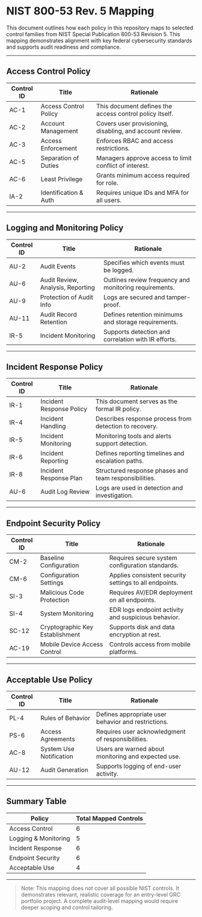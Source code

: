 # NIST 800-53 Rev. 5 Mapping

This document outlines how each policy in this repository maps to selected control families from NIST Special Publication 800-53 Revision 5. This mapping demonstrates alignment with key federal cybersecurity standards and supports audit readiness and compliance.

---

## Access Control Policy

| Control ID | Title                    | Rationale                                                    |
|------------|--------------------------|---------------------------------------------------------------|
| AC-1       | Access Control Policy    | This document defines the access control policy itself.       |
| AC-2       | Account Management       | Covers user provisioning, disabling, and account review.      |
| AC-3       | Access Enforcement       | Enforces RBAC and access restrictions.                        |
| AC-5       | Separation of Duties     | Managers approve access to limit conflict of interest.        |
| AC-6       | Least Privilege          | Grants minimum access required for role.                      |
| IA-2       | Identification & Auth    | Requires unique IDs and MFA for all users.                    |

---

## Logging and Monitoring Policy

| Control ID | Title                             | Rationale                                                    |
|------------|-----------------------------------|---------------------------------------------------------------|
| AU-2       | Audit Events                      | Specifies which events must be logged.                        |
| AU-6       | Audit Review, Analysis, Reporting | Outlines review frequency and monitoring requirements.        |
| AU-9       | Protection of Audit Info          | Logs are secured and tamper-proof.                            |
| AU-11      | Audit Record Retention            | Defines retention minimums and storage requirements.          |
| IR-5       | Incident Monitoring                | Supports detection and correlation with IR efforts.           |

---

## Incident Response Policy

| Control ID | Title                           | Rationale                                                    |
|------------|----------------------------------|---------------------------------------------------------------|
| IR-1       | Incident Response Policy         | This document serves as the formal IR policy.                |
| IR-4       | Incident Handling                | Describes response process from detection to recovery.        |
| IR-5       | Incident Monitoring              | Monitoring tools and alerts support detection.                |
| IR-6       | Incident Reporting               | Defines reporting timelines and escalation paths.             |
| IR-8       | Incident Response Plan           | Structured response phases and team responsibilities.         |
| AU-6       | Audit Log Review                 | Logs are used in detection and investigation.                 |

---

## Endpoint Security Policy

| Control ID | Title                          | Rationale                                                    |
|------------|----------------------------------|---------------------------------------------------------------|
| CM-2       | Baseline Configuration          | Requires secure system configuration standards.              |
| CM-6       | Configuration Settings          | Applies consistent security settings to all endpoints.        |
| SI-3       | Malicious Code Protection       | Requires AV/EDR deployment on all endpoints.                  |
| SI-4       | System Monitoring               | EDR logs endpoint activity and suspicious behavior.           |
| SC-12      | Cryptographic Key Establishment | Supports disk and data encryption at rest.                    |
| AC-19      | Mobile Device Access Control    | Controls access from mobile platforms.                        |

---

## Acceptable Use Policy

| Control ID | Title                           | Rationale                                                    |
|------------|----------------------------------|---------------------------------------------------------------|
| PL-4       | Rules of Behavior               | Defines appropriate user behavior and restrictions.           |
| PS-6       | Access Agreements               | Requires user acknowledgment of responsibilities.             |
| AC-8       | System Use Notification         | Users are warned about monitoring and expected use.           |
| AU-12      | Audit Generation                | Supports logging of end-user activity.                        |

---

## Summary Table

| Policy                   | Total Mapped Controls |
|--------------------------|-----------------------|
| Access Control           | 6                     |
| Logging & Monitoring     | 5                     |
| Incident Response        | 6                     |
| Endpoint Security        | 6                     |
| Acceptable Use           | 4                     |

---

> Note: This mapping does not cover all possible NIST controls. It demonstrates relevant, realistic coverage for an entry-level GRC portfolio project. A complete audit-level mapping would require deeper scoping and control tailoring.
